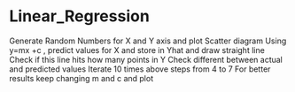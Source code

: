 # Linear_Regression



Generate Random Numbers for X and Y axis and plot Scatter diagram
Using y=mx +c , predict values for X and store in Yhat and draw straight line
Check if this line hits how many points in Y
Check different between actual and predicted values
Iterate 10 times above steps from 4 to 7
For better results keep changing m and c and plot
